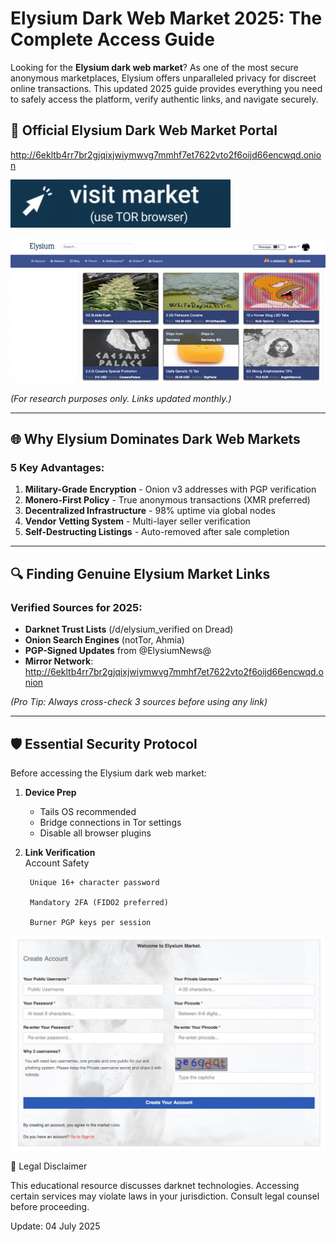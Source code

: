 # Elysium Dark Web Market 2025: The Complete Access Guide

Looking for the **Elysium dark web market**? As one of the most secure anonymous marketplaces, Elysium offers unparalleled privacy for discreet online transactions. This updated 2025 guide provides everything you need to safely access the platform, verify authentic links, and navigate securely.

## 🔐 Official Elysium Dark Web Market Portal

http://6ekltb4rr7br2gjqixjwiymwvg7mmhf7et7622vto2f6oijd66encwqd.onion

[<img src="/media/operation.webp" alt="Official Elysium dark web market entrance">](http://6ekltb4rr7br2gjqixjwiymwvg7mmhf7et7622vto2f6oijd66encwqd.onion)

<a href="http://6ekltb4rr7br2gjqixjwiymwvg7mmhf7et7622vto2f6oijd66encwqd.onion"><img src="/media/look.webp" alt="Elysium dark web market interface preview" style="max-width: 100%;"></a>

*(For research purposes only. Links updated monthly.)*

---

## 🌐 Why Elysium Dominates Dark Web Markets

### 5 Key Advantages:
1. **Military-Grade Encryption** - Onion v3 addresses with PGP verification
2. **Monero-First Policy** - True anonymous transactions (XMR preferred)
3. **Decentralized Infrastructure** - 98% uptime via global nodes
4. **Vendor Vetting System** - Multi-layer seller verification
5. **Self-Destructing Listings** - Auto-removed after sale completion

---

## 🔍 Finding Genuine Elysium Market Links

### Verified Sources for 2025:
- **Darknet Trust Lists** (/d/elysium_verified on Dread)
- **Onion Search Engines** (notTor, Ahmia)
- **PGP-Signed Updates** from @ElysiumNews@
- **Mirror Network**:  
  http://6ekltb4rr7br2gjqixjwiymwvg7mmhf7et7622vto2f6oijd66encwqd.onion

*(Pro Tip: Always cross-check 3 sources before using any link)*

---

## 🛡️ Essential Security Protocol

Before accessing the Elysium dark web market:

1. **Device Prep**  
   - Tails OS recommended  
   - Bridge connections in Tor settings  
   - Disable all browser plugins  

2. **Link Verification**  
    Account Safety

        Unique 16+ character password

        Mandatory 2FA (FIDO2 preferred)

        Burner PGP keys per session

<a href="http://6ekltb4rr7br2gjqixjwiymwvg7mmhf7et7622vto2f6oijd66encwqd.onion"><img src="/media/prefs.webp" alt="Secure login to Elysium dark web market" style="max-width: 100%;"></a>

📜 Legal Disclaimer

This educational resource discusses darknet technologies. Accessing certain services may violate laws in your jurisdiction. Consult legal counsel before proceeding.

















Update:  04 July 2025